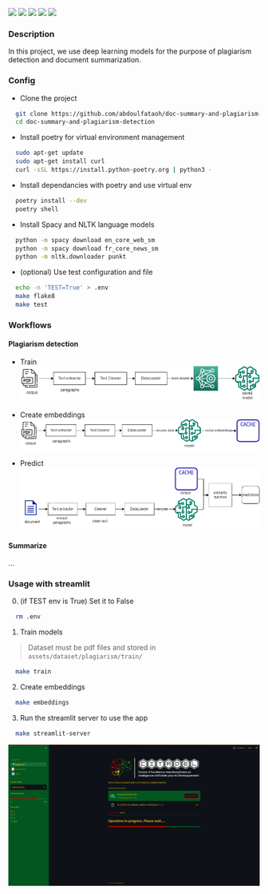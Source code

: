 <p>
  <img src="https://github.com/abdoulfataoh/doc-summary-and-plagiarism-detection/actions/workflows/test-workflow.yaml/badge.svg">
  <img src="https://img.shields.io/badge/version-1.0.1-brightgreen">
  <img src="https://img.shields.io/badge/-DEEPLEARNING-blue">
  <img src="https://img.shields.io/badge/-PLAGIARISM%20DECTECTION-orange">
  <img src="https://img.shields.io/badge/-DOCUMENT%20SUMMARY-red">
</p>


### Description
In this project, we use deep learning models for the purpose of plagiarism detection and document summarization.
### Config

- Clone the project
```bash
  git clone https://github.com/abdoulfataoh/doc-summary-and-plagiarism-detection.git
  cd doc-summary-and-plagiarism-detection
```

- Install poetry for virtual environment management
```bash
  sudo apt-get update
  sudo apt-get install curl
  curl -sSL https://install.python-poetry.org | python3 -
```

- Install dependancies with poetry and use virtual env
```bash
  poetry install --dev
  poetry shell
```

- Install Spacy and NLTK language models
```bash
  python -m spacy download en_core_web_sm
  python -m spacy download fr_core_news_sm
  python -m nltk.downloader punkt
```

- (optional) Use test configuration and file
```bash
  echo -n 'TEST=True' > .env
  make flake8
  make test
```

### Workflows

#### Plagiarism detection

- Train
![train](https://github.com/abdoulfataoh/doc-summary-and-plagiarism-detection/blob/main/docs/plagiarism_train.png)

- Create embeddings
![embeddings](https://github.com/abdoulfataoh/doc-summary-and-plagiarism-detection/blob/main/docs/plagiarism_embeddings.png)

- Predict
![predict](https://github.com/abdoulfataoh/doc-summary-and-plagiarism-detection/blob/main/docs/plagiarism_predict.png)


#### Summarize
...

### Usage with streamlit

0. (if TEST env is True) Set it to False
```bash
  rm .env
```

1. Train models
> Dataset must be pdf files and stored in ```assets/dataset/plagiarism/train/```
```bash
  make train
```

2. Create embeddings
```bash
  make embeddings
``` 

3. Run the streamlit server to use the app
```bash
  make streamlit-server
```

![streamlit](https://github.com/abdoulfataoh/doc-summary-and-plagiarism-detection/blob/main/docs/streamlit.png)



